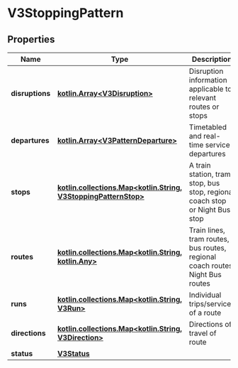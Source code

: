 # V3StoppingPattern

## Properties
Name | Type | Description | Notes
------------ | ------------- | ------------- | -------------
**disruptions** | [**kotlin.Array&lt;V3Disruption&gt;**](V3Disruption.md) | Disruption information applicable to relevant routes or stops |  [optional]
**departures** | [**kotlin.Array&lt;V3PatternDeparture&gt;**](V3PatternDeparture.md) | Timetabled and real-time service departures |  [optional]
**stops** | [**kotlin.collections.Map&lt;kotlin.String, V3StoppingPatternStop&gt;**](V3StoppingPatternStop.md) | A train station, tram stop, bus stop, regional coach stop or Night Bus stop |  [optional]
**routes** | [**kotlin.collections.Map&lt;kotlin.String, kotlin.Any&gt;**](.md) | Train lines, tram routes, bus routes, regional coach routes, Night Bus routes |  [optional]
**runs** | [**kotlin.collections.Map&lt;kotlin.String, V3Run&gt;**](V3Run.md) | Individual trips/services of a route |  [optional]
**directions** | [**kotlin.collections.Map&lt;kotlin.String, V3Direction&gt;**](V3Direction.md) | Directions of travel of route |  [optional]
**status** | [**V3Status**](V3Status.md) |  |  [optional]
